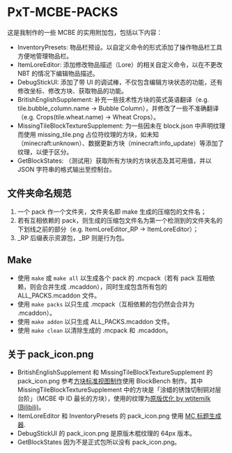 # PxT-MCBE-PACKS

这是我制作的一些 MCBE 的实用附加包，包括以下内容：

- InventoryPresets: 物品栏预设。以自定义命令的形式添加了操作物品栏工具方便地管理物品栏。
- ItemLoreEditor: 添加修改物品描述（Lore）的相关自定义命令，以在不更改 NBT 的情况下编辑物品描述。
- DebugStickUI: 添加了带 UI 的调试棒，不仅包含编辑方块状态的功能，还有修改坐标、修改方块、获取物品的功能。
- BritishEnglishSupplement: 补充一些技术性方块的英式英语翻译（e.g. tile.bubble\_column.name → Bubble Column），并修改了一些不准确翻译（e.g. Crops(tile.wheat.name) → Wheat Crops）。
- MissingTileBlockTextureSupplement: 为一些因未在 block.json 中声明纹理而使用 missing\_tile.png 占位符纹理的方块，如未知（minecraft:unknown）、数据更新方块（minecraft:info_update）等添加了纹理，以便于区分。
- GetBlockStates: （测试用）获取所有方块的方块状态及其可用值，并以 JSON 字符串的格式输出至控制台。

## 文件夹命名规范

1. 一个 pack 作一个文件夹，文件夹名即 make 生成的压缩包的文件名；
2. 若有互相依赖的 pack，则生成的压缩包文件名为第一个检测到的文件夹名的下划线之前的部分（e.g. ItemLoreEditor\_RP → ItemLoreEditor）；
3. \_RP 后缀表示资源包，\_BP 则是行为包。

## Make

- 使用 `make` 或 `make all` 以生成各个 pack 的 .mcpack（若有 pack 互相依赖，则会合并生成 .mcaddon），同时生成包含所有包的 ALL\_PACKS.mcaddon 文件。
- 使用 `make packs` 以只生成 .mcpack（互相依赖的包仍然会合并为 .mcaddon）。
- 使用 `make addon` 以只生成 ALL\_PACKS.mcaddon 文件。
- 使用 `make clean` 以清除生成的 .mcpack 和 .mcaddon。

## 关于 pack\_icon.png

- BritishEnglishSupplement 和 MissingTileBlockTextureSupplement 的 pack\_icon.png 参考[方块标准视图制作](https://zh.minecraft.wiki/w/Help:标准视图#使用Blockbench)使用 BlockBench 制作。其中 MissingTileBlockTextureSupplement 中的方块是「涂蜡的锈蚀切制铜对层台阶」（MCBE 中 ID 最长的方块），使用的纹理为[原版优化 by wtitemilk (Bilibili)](https://m.bilibili.com/video/BV1EgYQz5E7a)。
- ItemLoreEditor 和 InventoryPresets 的 pack\_icon.png 使用 [MC 标题生成器](https://ewanhowell.com/plugins/minecraft-title-generator).
- DebugStickUI 的 pack\_icon.png 是原版木棍纹理的 64px 版本。
- GetBlockStates 因为不是正式包所以没有 pack\_icon.png。